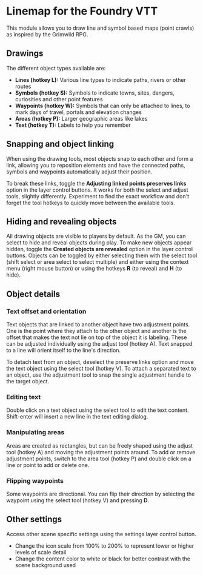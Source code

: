 # Linemap for the Foundry VTT

This module allows you to draw line and symbol based maps (point crawls) as inspired by the Grimwild RPG.

## Drawings

The different object types available are:

- **Lines (hotkey L):** Various line types to indicate paths, rivers or other routes
- **Symbols (hotkey S):** Symbols to indicate towns, sites, dangers, curiosities and other point features
- **Waypoints (hotkey W):** Symbols that can only be attached to lines, to mark days of travel, portals and elevation changes
- **Areas (hotkey P):** Larger geographic areas like lakes
- **Text (hotkey T):** Labels to help you remember

## Snapping and object linking

When using the drawing tools, most objects snap to each other and form a link, allowing you to reposition elements and have the connected paths, symbols and waypoints automatically adjust their position.

To break these links, toggle the **Adjusting linked points preserves links** option in the layer control buttons. It works for both the select and adjust tools, slightly differently. Experiment to find the exact workflow and don't forget the tool hotkeys to quickly move between the available tools.

## Hiding and revealing objects

All drawing objects are visible to players by default. As the GM, you can select to hide and reveal objects during play. To make new objects appear hidden, toggle the **Created objects are revealed** option in the layer control buttons. Objects can be toggled by either selecting them with the select tool (shift select or area select to select multiple) and either using the context menu (right mouse button) or using the hotkeys **R** (to reveal) and **H** (to hide).

## Object details

### Text offset and orientation

Text objects that are linked to another object have two adjustment points. One is the point where they attach to the other object and another is the offset that makes the text not lie on top of the object it is labeling. These can be adjusted individually using the adjust tool (hotkey A). Text snapped to a line will orient itself to the line's direction.

To detach text from an object, deselect the preserve links option and move the text object using the select tool (hotkey V). To attach a separated text to an object, use the adjustment tool to snap the single adjustment handle to the target object.

### Editing text

Double click on a text object using the select tool to edit the text content. Shift-enter will insert a new line in the text editing dialog.

### Manipulating areas

Areas are created as rectangles, but can be freely shaped using the adjust tool (hotkey A) and moving the adjustment points around. To add or remove adjustment points, switch to the area tool (hotkey P) and double click on a line or point to add or delete one.

### Flipping waypoints

Some waypoints are directional. You can flip their direction by selecting the waypoint using the select tool (hotkey V) and pressing **D**.

## Other settings

Access other scene specific settings using the settings layer control button.

- Change the icon scale from 100% to 200% to represent lower or higher levels of scale detail
- Change the content color to white or black for better contrast with the scene background used
